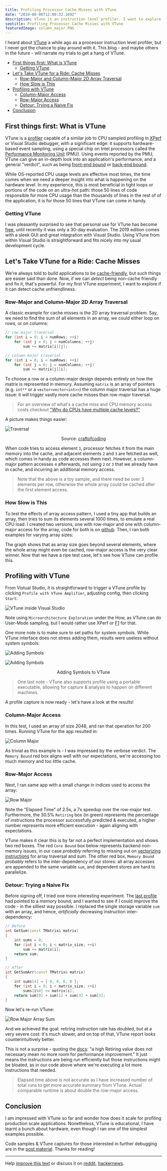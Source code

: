 ```yaml
---
title: Profiling Processor Cache Misses with VTune
date: "2019-08-06T12:00:32.169Z"
description: VTune is an instruction level profiler. I want to explore if it can detect cache unfriendliness, and fix it.
seotitle: Profiling Processor Cache Misses with VTune
featuredImage: column_major.PNG
---
```


I heard about [VTune](https://software.intel.com/en-us/vtune) a while ago as a processor instruction level profiler, but I never got the chance to play around with it. This blog - and maybe others in the future - will narrate my trials to get a hang of VTune.

- [First things first: What is VTune](#first-things-first-what-is-vtune)
  - [Getting VTune](#getting-vtune)
- [Let's Take VTune for a Ride: Cache Misses](#lets-take-vtune-for-a-ride-cache-misses)
  - [Row-Major and Column-Major 2D Array Traversal](#row-major-and-column-major-2d-array-traversal)
  - [How Slow is This](#how-slow-is-this)
- [Profiling with VTune](#profiling-with-vtune)
  - [Column-Major Access](#column-major-access)
  - [Row-Major Access](#row-major-access)
  - [Detour: Trying a Naive Fix](#detour-trying-a-naive-fix)
- [Conclusion](#conclusion)

## First things first: What is VTune

VTune is a [profiler](https://en.wikipedia.org/wiki/Profiling_(computer_programming)) capable of a similar job to CPU sampled profiling in [XPerf](https://mahdytech.com/2019/01/13/curious-case-999-latency-hike/#f1-profile0) or Visual Studio debugger, with a significant edge: it supports hardware-based event sampling, using a special chip on Intel processors called the [Performance Monitoring Unit](https://software.intel.com/en-us/articles/intel-performance-counter-monitor) (PMU). Using events reported by the PMU, VTune can give an in-depth look into an application's performance, and a general "verdict", such as being [front-end bound](https://software.intel.com/en-us/vtune-amplifier-help-front-end-bound) or [back-end bound](https://software.intel.com/en-us/vtune-amplifier-help-back-end-bound).

While OS-reported CPU usage levels are effective most times, the time comes when we need a deeper insight into what is happening on the hardware level. In my experience, this is most beneficial in tight loops or portions of the code on an ultra-hot path: those 50 lines of code responsible for more CPU usage than the thousands of lines in the rest of of the application, it is for those 50 lines that VTune can come in handy.

### Getting VTune

I was pleasantly surprised to see that personal use for VTune has become [free](https://software.intel.com/en-us/vtune/choose-download#standalone), until recently it was only a 30-day evaluation. The 2019 edition comes with a sleek GUI and great integration with Visual Studio. Using VTune from within Visual Studio is straightforward and fits nicely into my usual development cycle.

## Let's Take VTune for a Ride: Cache Misses

We're always told to build applications to be [cache-friendly](https://www.youtube.com/watch?v=WDIkqP4JbkE&feature=youtu.be), but such things are easier said than done. Now, if we can *detect* being non-cache friendly and fix it, that's powerful. For my first VTune experiment, I want to explore if it can detect cache unfriendliness.

### Row-Major and Column-Major 2D Array Traversal

A classic example for cache misses is the 2D array traversal problem. Say, we need to find the sum of all elements in an array, we could either loop on rows, or on columns:

``` cpp
// row major traversal
for (int i = 0; i < numRows; ++i)
    for (int j = 0; j < numColumns; ++j)
        sum += matrix[i][j];

// column major traversal
for (int i = 0; i < numRows; ++i)
    for (int j = 0; j < numColumns; ++j)
        sum += matrix[j][i];
```

To choose a row or a column-major design depends entirely on how the matrix is represented in memory. Assuming `matrix` is an array of pointers (e.g. `int**` or a `vector<vector<int>>`) the column major traversal has a huge issue: it will trigger vastly more cache misses than row-major traversal.

> For an overview of what's a cache miss and CPU memory access costs checkout ["Why do CPUs have multiple cache levels?"](https://fgiesen.wordpress.com/2016/08/07/why-do-cpus-have-multiple-cache-levels/)

A picture makes things easier:

![Traversal](./rowcolumnarrays.jpg)
<center>Source: <a href=https://craftofcoding.wordpress.com/2017/02/03/column-major-vs-row-major-arrays-does-it-matter/>craftofcoding</a></center>

When code tries to access element `1`, processor fetches it from the main memory into the cache, and adjacent elements `2` and `3` are fetched as well, which comes in handy as code accesses them next. However, a column-major pattern accesses `4` afterwards, not using `2` or `3` that we already have in cache, and incurring an additional memory access.

> Note that the above is a toy sample, and there need be over 3 elements per row, otherwise the whole array could be cached after the first element access.

### How Slow is This

To test the effects of array access pattern, I used a tiny app that builds an array, then tries to sum its elements several 1000 times, to emulate a real CPU load. I created two versions, one with row-major and one with column-major access for the array, code for both is on [github](https://github.com/aybassiouny/mahdytech/tree/master/content/blog/vtune-cache-miss). Then, I ran both examples for varying array sizes: 

<canvas class="js-chart" width="400" height="400" data-chart="
    {
        'data': [
            {
                'label': 'Row-major',
                'data': [33,27,197,111,57,223,1272,2809,12298,41725,208140]
            },
            {
                'label': 'Column-Major',
                'data': [16,23,32,85,257,976,3366,11967,75507,382699,2559339]
            }
        ]
    }
    " 
    data-labels-chart = "1,2,4,8,16,32,64,128,256,512,1024"
    data-yaxis-chart="logarithmic"
    data-yaxis-name = "Latency in Nanoseconds (Logarithmic Scale)" data-xaxis-name = "Array Size"
    ></canvas>

The graph shows that as array size goes beyond several elements, where the whole array might even be cached, row-major access is the very clear winner. Now that we have a ripe test case, let's see how VTune can profile this.

## Profiling with VTune

From Vistual Studio, it is straightforward to trigger a VTune profile by clicking `Profile with VTune Amplifier`, adjusting config, then clicking `Start`: 

![VTune inside Visual Studio](./vtune_inside_vs.PNG)

Note using `Microarchitecture Exploration` under the How, as VTune can do User-Mode sampling, but I would rather use XPerf or [F1](https://docs.microsoft.com/en-us/visualstudio/profiling/how-to-install-the-stand-alone-profiler?view=vs-2019) for that.

One more note is to make sure to set paths for system symbols. While VTune interface does not stress adding them, results were useless without system symbols:

![Adding Symbols](./symbols_1.PNG)

![Adding Symbols](./symbols_2.PNG)
<center>Adding Symbols to VTune</center>

> One last note - VTune also supports profile using a portable executable, allowing for capture & analysis to happen on different machines.

A profile capture is now ready - let's have a look at the results!

### Column-Major Access

In this test, I used an array of size 2048, and ran that operation for 200 times. Running VTune for the app resulted in:

![Column Major](./column_major.PNG)

As trivial as this example is - I was impressed by the verbose verdict. The `Memory Bound` red box aligns well with our expectations, we're accessing too much memory and too little cache.

### Row-Major Access

Next, I ran same app with a small change in indices used to access the array:  

![Row Major](./row_major.PNG)

Note the "Elapsed Time" of 2.5s, a 7x speedup over the row-major test. Furthermore, the 30.5% `Retiring` box (in green) represents the percentage of instructions the processor successfully predicted & executed, a higher number represents more efficient execution - again aligning with expectations.

VTune makes it clear this is by far not a perfect implementation and shows two red boxes. The red `Core Bound` box below represents backend non-memory issues, in our case *probably* referring to missing out on [vectorizing instructions](https://www.codingame.com/playgrounds/283/sse-avx-vectorization) for array traversal and sum. The other red box, `Memory Bound` *probably* refers to the inter-dependency of our stores: all array accesses are appended to the same variable `sum`, and dependent stores are hard to parallelize.

### Detour: Trying a Naive Fix

Before signing off, I tried one more interesting experiment. The [last profile](#Row-Major-Access) had pointed to a memory bound, and I wanted to see if I could improve the code - in the silliest way possible. I replaced the single storage variable `sum` with an array, and hence, *artificially* decreasing instruction inter-dependency:

```cpp
// Before
int GetSum(const TMatrix& matrix)
{
    int sums = 0;
    for (int i = 0; i < matrix_size; ++i)
        sum += matrix[i];
    return sum;
}

// After
int GetSumArr(const TMatrix& matrix)
{
    int sums[4] = { 0, 0, 0, 0 };
    for (int i = 0; i < matrix_size; ++i)
        sums[i%4] += matrix[i];
    return sum[0] + sum[1] + sum[3] + sum[3];
}
```

Now let's re-run VTune:

![Row Major Array Sum](./row_major_arrsum.PNG)

And we achieved the goal: retiring instruction rate has doubled, but at a very severe cost: it's much slower, and on top of that, VTune report looks counterintuitively better.

This is not a surprise - quoting the [docs](https://software.intel.com/en-us/vtune-amplifier-help-retiring): "a high Retiring value does not necessary mean no more room for performance improvement." It just means the instructions are being run efficiently but those instructions might be bloated, as in our code above where we're executing a lot more instructions that needed.

> Elapsed time above is not accurate as I have increased number of total runs to get more accurate summary from VTune. Actual comparable runtime is about double the row-major access.

## Conclusion

I am impressed with VTune so far and wonder how does it scale for profiling production scale applications. Nonetheless, VTune is educational, I have learnt a bunch about hardware, even though I ran one of the simplest examples possible.

Code samples & VTune captures for those interested in further debugging are in the [post material](https://github.com/aybassiouny/mahdytech/tree/master/content/blog/vtune-cache-miss/Captures). Thanks for reading!
___

Help [improve this text](https://github.com/aybassiouny/mahdytech/issues) or discuss it on [reddit](https://www.reddit.com/r/programming/comments/cmuhvd/profiling_processor_cache_misses_with_vtune/), [hackernews](https://news.ycombinator.com/item?id=20628120).